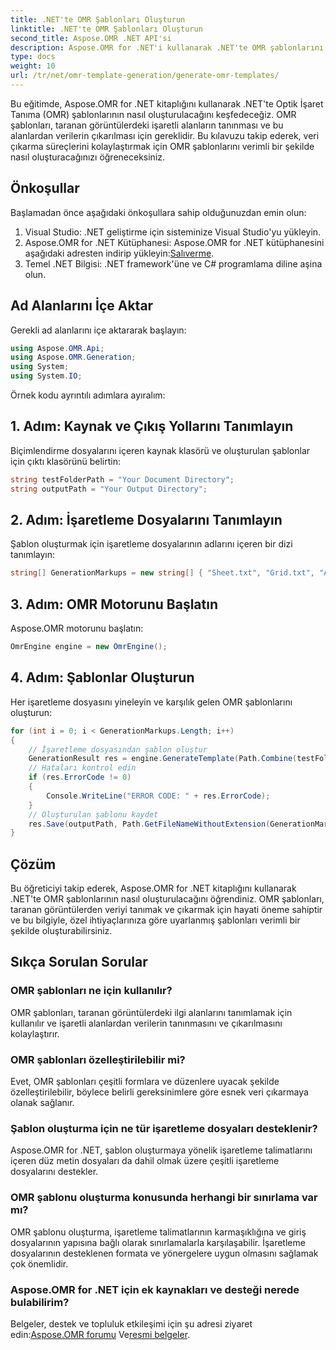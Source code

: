 ```yaml
---
title: .NET'te OMR Şablonları Oluşturun
linktitle: .NET'te OMR Şablonları Oluşturun
second_title: Aspose.OMR .NET API'si
description: Aspose.OMR for .NET'i kullanarak .NET'te OMR şablonlarını nasıl oluşturacağınızı öğrenin. Özelleştirilebilir şablonlarla taranan görüntülerden veri çıkarmayı kolaylaştırın!
type: docs
weight: 10
url: /tr/net/omr-template-generation/generate-omr-templates/
---
```

Bu eğitimde, Aspose.OMR for .NET kitaplığını kullanarak .NET'te Optik İşaret Tanıma (OMR) şablonlarının nasıl oluşturulacağını keşfedeceğiz. OMR şablonları, taranan görüntülerdeki işaretli alanların tanınması ve bu alanlardan verilerin çıkarılması için gereklidir. Bu kılavuzu takip ederek, veri çıkarma süreçlerini kolaylaştırmak için OMR şablonlarını verimli bir şekilde nasıl oluşturacağınızı öğreneceksiniz.
## Önkoşullar
Başlamadan önce aşağıdaki önkoşullara sahip olduğunuzdan emin olun:
1. Visual Studio: .NET geliştirme için sisteminize Visual Studio'yu yükleyin.
2.  Aspose.OMR for .NET Kütüphanesi: Aspose.OMR for .NET kütüphanesini aşağıdaki adresten indirip yükleyin:[Salıverme](https://releases.aspose.com/omr/net/).
3. Temel .NET Bilgisi: .NET framework'üne ve C# programlama diline aşina olun.
## Ad Alanlarını İçe Aktar
Gerekli ad alanlarını içe aktararak başlayın:
```csharp
using Aspose.OMR.Api;
using Aspose.OMR.Generation;
using System;
using System.IO;
```
Örnek kodu ayrıntılı adımlara ayıralım:
## 1. Adım: Kaynak ve Çıkış Yollarını Tanımlayın
Biçimlendirme dosyalarını içeren kaynak klasörü ve oluşturulan şablonlar için çıktı klasörünü belirtin:
```csharp
string testFolderPath = "Your Document Directory";
string outputPath = "Your Output Directory";
```
## 2. Adım: İşaretleme Dosyalarını Tanımlayın
Şablon oluşturmak için işaretleme dosyalarının adlarını içeren bir dizi tanımlayın:
```csharp
string[] GenerationMarkups = new string[] { "Sheet.txt", "Grid.txt", "AsposeTest.txt" };
```
## 3. Adım: OMR Motorunu Başlatın
Aspose.OMR motorunu başlatın:
```csharp
OmrEngine engine = new OmrEngine();
```
## 4. Adım: Şablonlar Oluşturun
Her işaretleme dosyasını yineleyin ve karşılık gelen OMR şablonlarını oluşturun:
```csharp
for (int i = 0; i < GenerationMarkups.Length; i++)
{
    // İşaretleme dosyasından şablon oluştur
    GenerationResult res = engine.GenerateTemplate(Path.Combine(testFolderPath, GenerationMarkups[i]));
    // Hataları kontrol edin
    if (res.ErrorCode != 0)
    {
        Console.WriteLine("ERROR CODE: " + res.ErrorCode);
    }
    // Oluşturulan şablonu kaydet
    res.Save(outputPath, Path.GetFileNameWithoutExtension(GenerationMarkups[i]));
}
```
## Çözüm
Bu öğreticiyi takip ederek, Aspose.OMR for .NET kitaplığını kullanarak .NET'te OMR şablonlarının nasıl oluşturulacağını öğrendiniz. OMR şablonları, taranan görüntülerden veriyi tanımak ve çıkarmak için hayati öneme sahiptir ve bu bilgiyle, özel ihtiyaçlarınıza göre uyarlanmış şablonları verimli bir şekilde oluşturabilirsiniz.
## Sıkça Sorulan Sorular
### OMR şablonları ne için kullanılır?
OMR şablonları, taranan görüntülerdeki ilgi alanlarını tanımlamak için kullanılır ve işaretli alanlardan verilerin tanınmasını ve çıkarılmasını kolaylaştırır.
### OMR şablonları özelleştirilebilir mi?
Evet, OMR şablonları çeşitli formlara ve düzenlere uyacak şekilde özelleştirilebilir, böylece belirli gereksinimlere göre esnek veri çıkarmaya olanak sağlanır.
### Şablon oluşturma için ne tür işaretleme dosyaları desteklenir?
Aspose.OMR for .NET, şablon oluşturmaya yönelik işaretleme talimatlarını içeren düz metin dosyaları da dahil olmak üzere çeşitli işaretleme dosyalarını destekler.
### OMR şablonu oluşturma konusunda herhangi bir sınırlama var mı?
OMR şablonu oluşturma, işaretleme talimatlarının karmaşıklığına ve giriş dosyalarının yapısına bağlı olarak sınırlamalarla karşılaşabilir. İşaretleme dosyalarının desteklenen formata ve yönergelere uygun olmasını sağlamak çok önemlidir.
### Aspose.OMR for .NET için ek kaynakları ve desteği nerede bulabilirim?
 Belgeler, destek ve topluluk etkileşimi için şu adresi ziyaret edin:[Aspose.OMR forumu](https://forum.aspose.com/c/omr/38) Ve[resmi belgeler](https://reference.aspose.com/omr/net/).